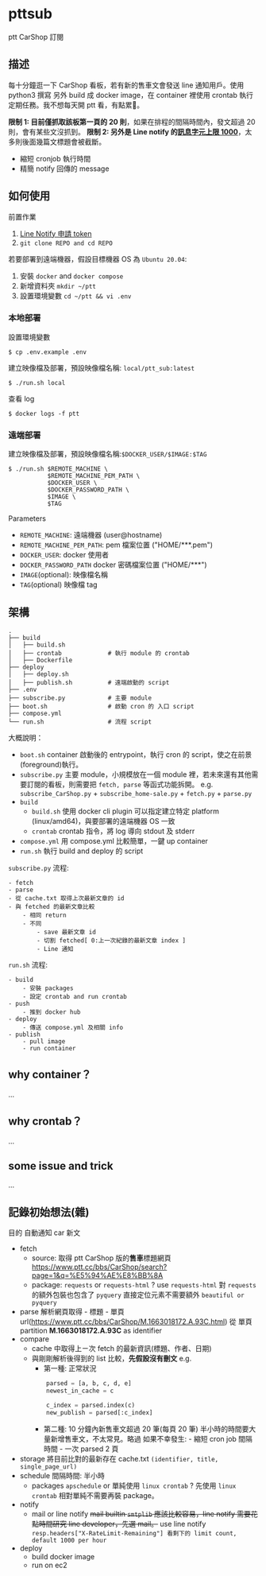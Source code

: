 # pttsub
ptt CarShop 訂閱


## 描述

每十分鐘逛一下 CarShop 看板，若有新的售車文會發送 line 通知用戶。使用 python3 撰寫 另外 build 成 docker image，在 container 裡使用 crontab 執行定期任務。我不想每天開 ptt 看，有點累🥲。

**限制 1: 目前僅抓取該板第一頁的 20 則**，如果在排程的間隔時間內，發文超過 20 則，會有某些文沒抓到。
**限制 2: 另外是 Line notify 的[訊息字元上限 1000](https://notify-bot.line.me/doc/en/)**，太多則後面幾篇文標題會被截斷。

- 縮短 cronjob 執行時間
- 精簡 notify 回傳的 message

## 如何使用

前置作業

1. [Line Notify 申請 token](https://notify-bot.line.me/doc/en/)
2. `git clone REPO and cd REPO`

若要部署到遠端機器，假設目標機器 OS 為 `Ubuntu 20.04`:
1. 安裝 `docker` and `docker compose`
2. 新增資料夾 `mkdir ~/ptt` 
3. 設置環境變數 `cd ~/ptt && vi .env`

### 本地部署
    
設置環境變數

    $ cp .env.example .env

建立映像檔及部署，預設映像檔名稱: `local/ptt_sub:latest`

    $ ./run.sh local

查看 log

    $ docker logs -f ptt

### 遠端部署

建立映像檔及部署，預設映像檔名稱:`$DOCKER_USER/$IMAGE:$TAG`

    $ ./run.sh $REMOTE_MACHINE \
               $REMOTE_MACHINE_PEM_PATH \
               $DOCKER_USER \
               $DOCKER_PASSWORD_PATH \
               $IMAGE \
               $TAG
Parameters
- `REMOTE_MACHINE`: 遠端機器 (user@hostname)
- `REMOTE_MACHINE_PEM_PATH`: pem 檔案位置 ("HOME/***.pem")
- `DOCKER_USER`: docker 使用者
- `DOCKER_PASSWORD_PATH` docker 密碼檔案位置 ("HOME/***")
- `IMAGE`(optional): 映像檔名稱
- `TAG`(optional) 映像檔 tag

## 架構

```shell
.
├── build
│   ├── build.sh
│   ├── crontab             # 執行 module 的 crontab
│   ├── Dockerfile
├── deploy               
│   ├── deploy.sh           
│   ├── publish.sh          # 遠端啟動的 script
├── .env                    
├── subscribe.py            # 主要 module
├── boot.sh                 # 啟動 cron 的 入口 script
├── compose.yml
└── run.sh                  # 流程 script
```

大概說明：

- `boot.sh` container 啟動後的 entrypoint，執行 cron 的 script，使之在前景(foreground)執行。
- `subscribe.py` 主要 module，小規模放在一個 module 裡，若未來還有其他需要訂閱的看板，則需要把 `fetch, parse` 等函式功能拆開。
    e.g. `subscribe_CarShop.py` + `subscribe_home-sale.py` + `fetch.py` + `parse.py`
- `build`
    - `build.sh` 使用 docker cli plugin 可以指定建立特定 platform (linux/amd64)，與要部署的遠端機器 OS 一致
    - `crontab` crontab 指令，將 log 導向 stdout 及 stderr
- `compose.yml` 用 compose.yml 比較簡單，一鍵 up container
- `run.sh` 執行 build and deploy 的 script

`subscribe.py` 流程:

    - fetch
    - parse
    - 從 cache.txt 取得上次最新文章的 id
    - 與 fetched 的最新文章比較
        - 相同 return
        - 不同
            - save 最新文章 id
            - 切割 fetched[ 0:上一次紀錄的最新文章 index ]
            - Line 通知

`run.sh` 流程:

    - build
        - 安裝 packages
        - 設定 crontab and run crontab
    - push
        - 推到 docker hub
    - deploy
        - 傳送 compose.yml 及相關 info
    - publish
        - pull image
        - run container

## why container？

...

## why crontab？

...

## some issue and trick

...

## 記錄初始想法(雜)
目的
自動通知 car 新文

- fetch
    - source: 
        取得 ptt CarShop 版的**售車**標題網頁
        https://www.ptt.cc/bbs/CarShop/search?page=1&q=%E5%94%AE%E8%BB%8A
    - package:
        `requests` or `requests-html` ?
        use `requests-html` 對 `requests` 的額外包裝也包含了 `pyquery`
        直接定位元素不需要額外 `beautiful or pyquery`
- parse
    解析網頁取得
        - 標題
        - 單頁 url(https://www.ptt.cc/bbs/CarShop/M.1663018172.A.93C.html)
            從 單頁 partition **M.1663018172.A.93C** as identifier
- compare
    - cache 中取得上ㄧ次 fetch 的最新資訊(標題、作者、日期)
    - 與剛剛解析後得到的 list 比較，**先假設沒有刪文**
        e.g.
        - 第一種: 正常狀況
        ```python
            parsed = [a, b, c, d, e]
            newest_in_cache = c

            c_index = parsed.index(c)
            new_publish = parsed[:c_index]
        ```
        - 第二種: 10 分鐘內新售車文超過 20 筆(每頁 20 筆)
            半小時的時間要大量新增售車文，不太常見。略過
            如果不幸發生:
                 - 縮短 cron job 間隔時間
                 - 一次 parsed 2 頁
- storage
    將目前比對的最新存在 cache.txt
    `(identifier, title, single_page_url)`
- schedule
    間隔時間: 半小時
    - packages
        `apschedule` or 單純使用 `linux crontab` ?
        先使用 `linux crontab` 相對單純不需要再裝 package。
- notify
    - mail or line notify
        ~~mail builtin `smtplib` 應該比較容易，line notify 需要花點時間研究 line developer，先選 mail。~~
        use line notify
        `resp.headers["X-RateLimit-Remaining"] 看剩下的 limit count, default 1000 per hour`
- deploy
    - build docker image
    - run on ec2
